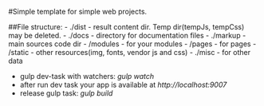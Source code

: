 #Simple template for simple web projects.

##File structure:
    - ./dist - result content dir. Temp dir(tempJs, tempCss) may be deleted.
    - ./docs - directory for documentation files
    - ./markup - main sources code dir
	    - /modules - for your modules
		- /pages - for pages
		- /static - other resources(img, fonts, vendor js and css)
    - ./misc - for other data
    
+ gulp dev-task with watchers: *gulp watch*
+ after run dev task your app is available at *http://localhost:9007*
+ release gulp task: *gulp build*
